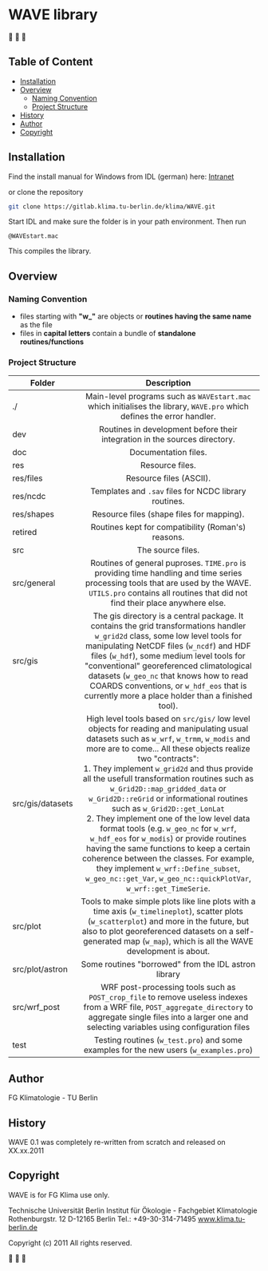 # WAVE library
:ocean: :ocean: :ocean:

## Table of Content

-   [Installation](#installation)
-   [Overview](#overview)
    -   [Naming Convention](#naming-convention)
    -   [Project Structure](#project-structure)
-   [History](#history)
-   [Author](#author)
-   [Copyright](#copyright)

## Installation

Find the install manual for Windows from IDL (german) here:
[Intranet](https://www.klima.tu-berlin.de/fg_doku/doku.php?id=idl)

or clone the repository

```sh
git clone https://gitlab.klima.tu-berlin.de/klima/WAVE.git
```

Start IDL and make sure the folder is in your path environment. Then run

```idl
@WAVEstart.mac
```

This compiles the library.

## Overview

### Naming Convention

-   files starting with **"w\_"** are objects or **routines having the same name** as the file
-   files in **capital letters** contain a bundle of **standalone routines/functions**

### Project Structure

| Folder           |                                                                                                                                                                                                                                                                                                                                                                                Description                                                                                                                                                                                                                                                                                                                                                                                 |
| ---------------- | :------------------------------------------------------------------------------------------------------------------------------------------------------------------------------------------------------------------------------------------------------------------------------------------------------------------------------------------------------------------------------------------------------------------------------------------------------------------------------------------------------------------------------------------------------------------------------------------------------------------------------------------------------------------------------------------------------------------------------------------------------------------------: |
| ./               |                                                                                                                                                                                                                                                                                                                           Main-level programs such as `WAVEstart.mac` which initialises the library, `WAVE.pro` which defines the error handler.                                                                                                                                                                                                                                                                                                                           |
| dev              |                                                                                                                                                                                                                                                                                                                                                 Routines in development before their integration in the sources directory.                                                                                                                                                                                                                                                                                                                                                 |
| doc              |                                                                                                                                                                                                                                                                                                                                                                            Documentation files.                                                                                                                                                                                                                                                                                                                                                                            |
| res              |                                                                                                                                                                                                                                                                                                                                                                              Resource files.                                                                                                                                                                                                                                                                                                                                                                               |
| res/files        |                                                                                                                                                                                                                                                                                                                                                                          Resource files (ASCII).                                                                                                                                                                                                                                                                                                                                                                           |
| res/ncdc         |                                                                                                                                                                                                                                                                                                                                                           Templates and `.sav` files for NCDC library routines.                                                                                                                                                                                                                                                                                                                                                            |
| res/shapes       |                                                                                                                                                                                                                                                                                                                                                                 Resource files (shape files for mapping).                                                                                                                                                                                                                                                                                                                                                                  |
| retired          |                                                                                                                                                                                                                                                                                                                                                             Routines kept for compatibility (Roman's) reasons.                                                                                                                                                                                                                                                                                                                                                             |
| src              |                                                                                                                                                                                                                                                                                                                                                                             The source files.                                                                                                                                                                                                                                                                                                                                                                              |
| src/general      |                                                                                                                                                                                                                                                                               Routines of general puproses. `TIME.pro` is providing time handling and time series processing tools that are used by the WAVE. `UTILS.pro` contains all routines that did not find their place anywhere else.                                                                                                                                                                                                                                                                               |
| src/gis          |                                                                                                                                                                             The gis directory is a central package. It contains the grid transformations handler `w_grid2d` class, some low level tools for manipulating NetCDF files (`w_ncdf`) and HDF files (`w_hdf`), some medium level tools for "conventional" georeferenced climatological datasets (`w_geo_nc` that knows how to read COARDS conventions, or `w_hdf_eos` that is currently more a place holder than a finished tool).                                                                                                                                                                              |
| src/gis/datasets | High level tools based on `src/gis/` low level objects for reading and manipulating usual datasets such as `w_wrf`, `w_trmm`, `w_modis` and more are to come... All these objects realize two "contracts": <br/>1. They implement `w_grid2d` and thus provide all the usefull transformation routines such as `w_Grid2D::map_gridded_data` or `w_Grid2D::reGrid` or informational routines such as `w_Grid2D::get_LonLat` <br/>2. They implement one of the low level data format tools (e.g. `w_geo_nc` for `w_wrf`, `w_hdf_eos` for `w_modis`) or provide routines having the same functions to keep a certain coherence between the classes. For example, they implement `w_wrf::Define_subset`, `w_geo_nc::get_Var`, `w_geo_nc::quickPlotVar`, `w_wrf::get_TimeSerie`. |
| src/plot         |                                                                                                                                                                                                                                                       Tools to make simple plots like line plots with a time axis (`w_timelineplot`), scatter plots (`w_scatterplot`) and more in the future, but also to plot georeferenced datasets on a self-generated map (`w_map`), which is all the WAVE development is about.                                                                                                                                                                                                                                                       |
| src/plot/astron  |                                                                                                                                                                                                                                                                                                                                                            Some routines "borrowed" from the IDL astron library                                                                                                                                                                                                                                                                                                                                                            |
| src/wrf_post     |                                                                                                                                                                                                                                                                           WRF post-processing tools such as `POST_crop_file` to remove useless indexes from a WRF file, `POST_aggregate_directory` to aggregate single files into a larger one and selecting variables using configuration files                                                                                                                                                                                                                                                                           |
| test             |                                                                                                                                                                                                                                                                                                                                           Testing routines (`w_test.pro`) and some examples for the new users (`w_examples.pro`)                                                                                                                                                                                                                                                                                                                                           |

## Author

FG Klimatologie - TU Berlin

## History

WAVE 0.1 was completely re-written from scratch and released on XX.xx.2011

## Copyright

WAVE is for FG Klima use only.

Technische Universität Berlin Institut für Ökologie - Fachgebiet Klimatologie Rothenburgstr. 12 D-12165 Berlin Tel.:
+49-30-314-71495 www.klima.tu-berlin.de

Copyright (c) 2011 All rights reserved.

:ocean: :ocean: :ocean:
